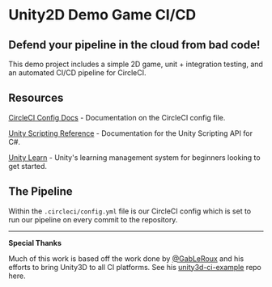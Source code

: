 # Unity2D Demo Game CI/CD 


## Defend your pipeline in the cloud from bad code!

This demo project includes a simple 2D game, unit + integration testing, and an automated CI/CD pipeline for CircleCI.

## Resources

[CircleCI Config Docs](https://circleci.com/docs/2.0/configuration-reference/) - Documentation on the CircleCI config file.

[Unity Scripting Reference](https://docs.unity3d.com/ScriptReference/) - Documentation for the Unity Scripting API for C#.

[Unity Learn](https://learn.unity.com/) - Unity's learning management system for beginners looking to get started.

## The Pipeline

Within the `.circleci/config.yml` file is our CircleCI config which is set to run our pipeline on every commit to the repository.


---

**Special Thanks**

Much of this work is based off the work done by [@GabLeRoux](https://github.com/GabLeRoux) and his efforts to bring Unity3D to all CI platforms. See his [unity3d-ci-example](https://github.com/GabLeRoux/unity3d-ci-example) repo here.
